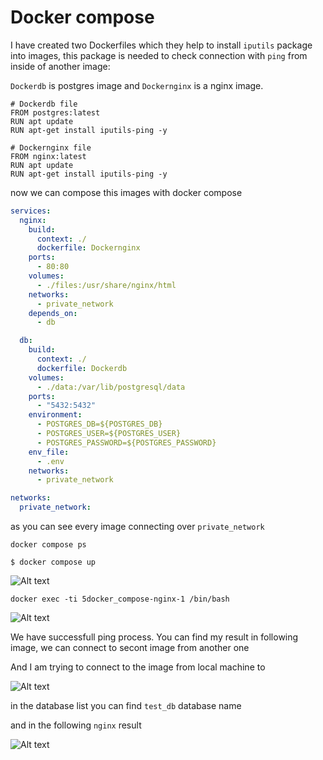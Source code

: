 # Docker compose
I have created two Dockerfiles which they help to install ```iputils``` package into images,
this package is needed to check connection with ```ping```  from inside of another image:

```Dockerdb``` is postgres image and ```Dockernginx``` is a nginx image.

```docker
# Dockerdb file
FROM postgres:latest
RUN apt update
RUN apt-get install iputils-ping -y
```

```docker
# Dockernginx file
FROM nginx:latest
RUN apt update
RUN apt-get install iputils-ping -y
``````

now we can compose this images with docker compose

```yml
services:
  nginx:
    build:
      context: ./
      dockerfile: Dockernginx
    ports:
      - 80:80
    volumes:
      - ./files:/usr/share/nginx/html
    networks:
      - private_network
    depends_on:
      - db

  db:
    build:
      context: ./
      dockerfile: Dockerdb
    volumes:
      - ./data:/var/lib/postgresql/data
    ports:
      - "5432:5432" 
    environment:
      - POSTGRES_DB=${POSTGRES_DB}
      - POSTGRES_USER=${POSTGRES_USER}
      - POSTGRES_PASSWORD=${POSTGRES_PASSWORD}
    env_file:
      - .env
    networks:
      - private_network

networks:
  private_network:
```

as you can see every image connecting over ```private_network```

```docker compose ps```

```$ docker compose up```

![Alt text](../assets/docker_compose_ps.png)

```docker exec -ti 5docker_compose-nginx-1 /bin/bash```

![Alt text](../assets/docker_connect_bash.png)

We have successfull ping process. You can find my result in following image, we can connect to secont image from another one

And I am trying to connect to the image from local machine to

![Alt text](../assets/docker_postgres.png)

in the database list you can find ```test_db``` database name

and in the following ```nginx``` result

![Alt text](../assets/docker_nginx.png)